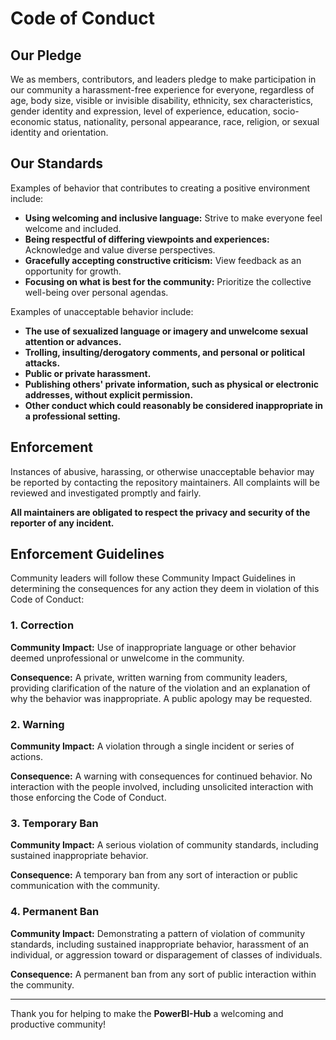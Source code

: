 # Code of Conduct

## Our Pledge

We as members, contributors, and leaders pledge to make participation in our community a harassment-free experience for everyone, regardless of age, body size, visible or invisible disability, ethnicity, sex characteristics, gender identity and expression, level of experience, education, socio-economic status, nationality, personal appearance, race, religion, or sexual identity and orientation.

## Our Standards

Examples of behavior that contributes to creating a positive environment include:

- **Using welcoming and inclusive language:** Strive to make everyone feel welcome and included.
- **Being respectful of differing viewpoints and experiences:** Acknowledge and value diverse perspectives.
- **Gracefully accepting constructive criticism:** View feedback as an opportunity for growth.
- **Focusing on what is best for the community:** Prioritize the collective well-being over personal agendas.

Examples of unacceptable behavior include:

- **The use of sexualized language or imagery and unwelcome sexual attention or advances.**
- **Trolling, insulting/derogatory comments, and personal or political attacks.**
- **Public or private harassment.**
- **Publishing others' private information, such as physical or electronic addresses, without explicit permission.**
- **Other conduct which could reasonably be considered inappropriate in a professional setting.**

## Enforcement

Instances of abusive, harassing, or otherwise unacceptable behavior may be reported by contacting the repository maintainers. All complaints will be reviewed and investigated promptly and fairly.

**All maintainers are obligated to respect the privacy and security of the reporter of any incident.**

## Enforcement Guidelines

Community leaders will follow these Community Impact Guidelines in determining the consequences for any action they deem in violation of this Code of Conduct:

### 1. Correction

**Community Impact:** Use of inappropriate language or other behavior deemed unprofessional or unwelcome in the community.

**Consequence:** A private, written warning from community leaders, providing clarification of the nature of the violation and an explanation of why the behavior was inappropriate. A public apology may be requested.

### 2. Warning

**Community Impact:** A violation through a single incident or series of actions.

**Consequence:** A warning with consequences for continued behavior. No interaction with the people involved, including unsolicited interaction with those enforcing the Code of Conduct.

### 3. Temporary Ban

**Community Impact:** A serious violation of community standards, including sustained inappropriate behavior.

**Consequence:** A temporary ban from any sort of interaction or public communication with the community.

### 4. Permanent Ban

**Community Impact:** Demonstrating a pattern of violation of community standards, including sustained inappropriate behavior, harassment of an individual, or aggression toward or disparagement of classes of individuals.

**Consequence:** A permanent ban from any sort of public interaction within the community.

---

Thank you for helping to make the **PowerBI-Hub** a welcoming and productive community!

